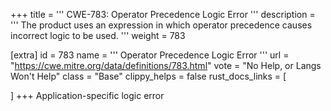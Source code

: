 +++
title = '''
CWE-783: Operator Precedence Logic Error
'''
description	= '''
The product uses an expression in which operator precedence causes incorrect logic to be used.
'''
weight = 783

[extra]
id = 783
name = '''
Operator Precedence Logic Error
'''
url = "https://cwe.mitre.org/data/definitions/783.html"
vote = "No Help, or Langs Won't Help"
class = "Base"
clippy_helps = false
rust_docs_links = [
	
]
+++
Application-specific logic error